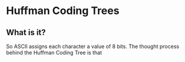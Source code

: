 # Huffman Coding Trees

## What is it?

So ASCII assigns each character a value of 8 bits. The thought process behind the Huffman Coding Tree is that 